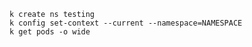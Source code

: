     k create ns testing  
    k config set-context --current --namespace=NAMESPACE
    k get pods -o wide